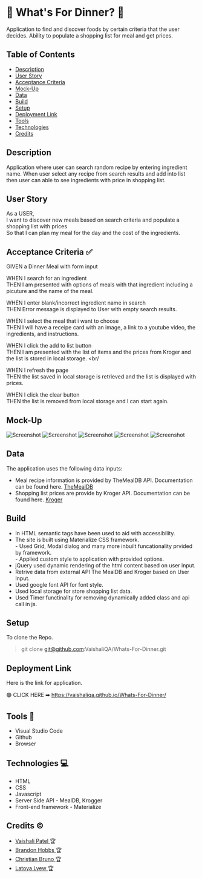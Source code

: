 # 🥙 What's For Dinner? 🥙
Application to find and discover foods by certain criteria that the user decides. Ability to populate a shopping list for meal and get prices.

## Table of Contents 

- [Description](#description)
- [User Story](#user-story)
- [Acceptance Criteria](#acceptance-criteria-✅)
- [Mock-Up](#mock-up)
- [Data](#data)
- [Build](#build)
- [Setup](#setup)
- [Deployment Link](#deployment-link)
- [Tools](#tools-🔧)
- [Technologies](#technologies-💻)
- [Credits](#credits-©)


## Description
 Application where user can search random recipe by entering ingredient name. When user select any recipe from search results and add into list then user can able to see ingredients with price in shopping list.


## User Story

As a USER, <br/>
I want to discover new meals based on search criteria and populate a shopping list with prices <br/>
So that I can plan my meal for the day and the cost of the ingredients. <br/>


## Acceptance Criteria ✅

GIVEN a Dinner Meal with form input <br/>

WHEN I search for an ingredient <br/>
THEN I am presented with options of meals with that ingredient including a picuture and the name of the meal.

WHEN I enter blank/incorrect ingredient name in search <br/>
THEN Error message is displayed to User with empty search results. <br/>

WHEN I select the meal that i want to choose <br/>
THEN I will have a receipe card with an image, a link to a youtube video, the ingredients, and instructions. <br/>

WHEN I click the add to list button <br/>
THEN I am presented with the list of items and the prices from Kroger and the list is stored in local storage. <br/

WHEN I refresh the page <br/>
THEN the list saved in local storage is retrieved and the list is displayed with prices. <br/>

WHEN I click the clear button <br/>
THEN the list is removed from local storage and I can start again. <br/>


## Mock-Up

![Screenshot](/assets/Images/2022-08-22_00-06-53.png)
![Screenshot](./assets/Images/2022-08-22_00-07-28.png)
![Screenshot](./assets/Images/2022-08-22_00-07-49.png)
![Screenshot](./assets/Images/ShoppingListData.png)
![Screenshot](./assets/Images/ErrorMsg.png)


## Data

The application uses the following data inputs:

 - Meal recipe information is provided by TheMealDB API. Documentation can be found here. <a href="https://themealdb.com/"> TheMealDB </a>
 - Shopping list prices are provide by Kroger API. Documentation can be found here. <a href="https://developer.kroger.com/documentation"> Kroger </a>


## Build

- In HTML semantic tags have been used to aid with accessibility.<br/>
- The site is built using Materialize CSS framework.<br/>
      -     Used Grid, Modal dialog and many more inbuilt funcationality prvided by framework.<br/>
      -     Applied custom style to application with provided options.<br/>
- jQuery used dynamic rendering of the html content based on user input.<br/>
- Retrive data from external API The MealDB and Kroger based on User Input.<br/>
- Used google font API for font style.<br/>
- Used local storage for store shopping list data.<br/>
- Used Timer functinality for removing dynamically added class and api call in js.


## Setup 

To clone the Repo. <br/>
> git clone git@github.com:VaishaliQA/Whats-For-Dinner.git


## Deployment Link

Here is the link for application. <br/>

🟢 CLICK HERE &#10145; https://vaishaliqa.github.io/Whats-For-Dinner/


## Tools 🔧
- Visual Studio Code <br/>
- Github <br/>
- Browser <br/>


## Technologies 💻

- HTML <br/>
- CSS <br/>
- Javascript <br/>
- Server Side API - MealDB, Krogger <br/>
- Front-end framework - Materialize <br/>


## Credits ©

- <a href="https://github.com/VaishaliQA"> Vaishali Patel </a>🏆
- <a href="https://github.com/Verzo361219"> Brandon Hobbs </a> 🏆 <br/>
- <a href="https://github.com/CBrunote"> Christian Bruno </a>🏆  <br/>
- <a href="https://github.com/lflyew"> Latoya Lyew </a>🏆  <br/> 


